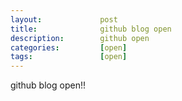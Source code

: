 ```yaml
---
layout:             post
title:              github blog open
description:        github open
categories:         [open]
tags:               [open]
---
```


github blog open!!